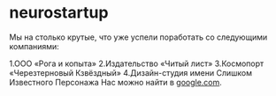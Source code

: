 # neurostartup

Мы на столько крутые, что уже успели поработать со следующими компаниями:

  1.ООО «Рога и копыта»
  2.Издательство «Читый лист»
  3.Космопорт «Черезтерновый Кзвёздный»
  4.Дизайн-студия имени Слишком Известного Персонажа
  Нас можно найти в [google.com](https://google.com).